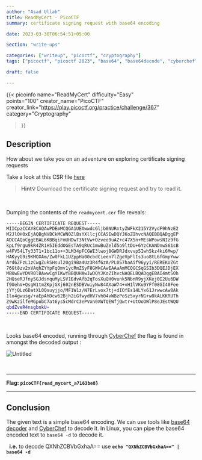 ```yaml
---
author: "Asad Ullah"
title: ReadMyCert - PicoCTF
summary: certificate signing request with base64 encoding

date: 2023-03-30T06:54:51+05:00

Section: "write-ups"

categories: ["writeup", "picoctf", "cryptography"]
tags: ["picoctf", "picoctf 2023", "base64", "base64decode", "cyberchef", "cryptography"]

draft: false

---
```



{{< 
picoinfo 
name="ReadMyCert" 
difficulty="Easy"  
points="100"
creator_name="PicoCTF" creator_link="https://play.picoctf.org/practice/challenge/367" 
category="Cryptography"
>}}

## Description

How about we take you on an adventure on exploring certificate signing requests

Take a look at this CSR file [here](https://artifacts.picoctf.net/c/420/readmycert.csr)

> **Hint💡**
> Download the certificate signing request and try to read it.

&nbsp;

Dumping the contents of the `readmycert.cer` file reveals:

```bash
-----BEGIN CERTIFICATE REQUEST-----
MIICpzCCAY8CAQAwPDEmMCQGA1UEAwwdcGljb0NURntyZWFkX215Y2VydF9hNzE2
M2JlOH0xEjAQBgNVBCkMCWN0ZlBsYXllcjCCASIwDQYJKoZIhvcNAQEBBQADggEP
ADCCAQoCggEBAL6KBBqiFmUHDwT3NtVw+Ozveo9uAZ+c47X5n+MEsWPowsNIz9fG
kpLf9rgu9kR4ZR1H5IEddOGEsTA9qRUc1mwBuZeld5o9ltDU+6YzCKANDnwS61sB
w4FV54LTy33T1+1bc11o++3LM34pFCGWI3lwoj8GWDRJdxvvp5Iwh5kz4ki6Mwp/
HAKyyG9i9KMOXAm/Zw0FkL1UZppHa00cbdCieen7lZgeVpFlIs3uo8tL6fGmpYww
Ard6ZFzL1zCwgZukSHsul20gi9Ba4Uz3R4f6zA/PL0S7haAif96yyi/REREKUZGt
76Gt8zv2xVAqhZYYpFqOmv1ycRmZSyF8GWkCAwEAAaAmMCQGCSqGSIb3DQEJDjEX
MBUwEwYDVR0lBAwwCgYIKwYBBQUHAwIwDQYJKoZIhvcNAQELBQADggEBAI4mtS0h
2HQseRJfnySGJdsnquMyLSV1EdvAfb2qTosXuQH0vunk5NbnR9yjXKej0I2Uu6DW
f9UehV+QsgW1tmZKpjGXj602nESDBVwiyNw84AXaW74+vH1lVKu9YFf08GI40Fee
jYYjQLz6DatXL0Qsuyjjo/MF1W1z/N7ErLvox7tj+dIOfEs14LYx61JrwwcAw8Ak
1lo4gwusg/+aEpAhDcw62Bjh2iGfwydHV7vh04vWBzPoSz5xyrNG+w8kALKKRUTh
Z9wKzilfeMGpobC7at6ys5cMdrC3ePVxn0XWTQEWfjQwtr+UtOoOWlP8eJEstWQU
qbdZveR4nsgbnkU=
-----END CERTIFICATE REQUEST-----
```

&nbsp;

Looks base64 encoded, running through [CyberChef](https://gchq.github.io/CyberChef/) the flag is found in amongst the decoded output :


![Untitled](/write-ups/picoctf/base64-readmycert.png)

&nbsp;

---

**Flag: `picoCTF{read_mycert_a7163be8}`**

---

## Conclusion

The given text is a simple base64 encoding. We can use tools like [base64 decoder](https://www.base64decode.org/) and [CyberChef](https://gchq.github.io/CyberChef/) to decode it. In Linux, you can pipe the base64 encoded text to `base64 -d` to decode it.   

&nbsp;
**i.e.** to decode QXNhZCBVbGxhaA== use **`echo "QXNhZCBVbGxhaA==" | base64 -d`**